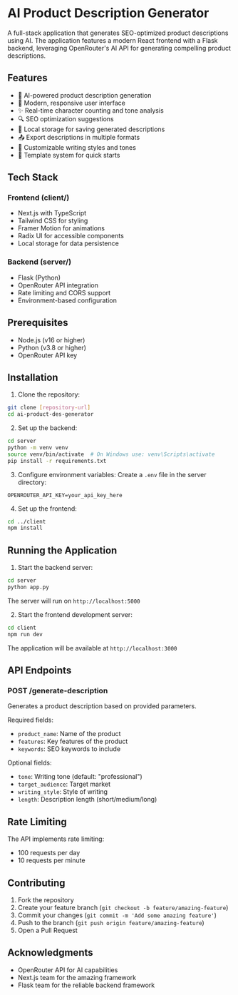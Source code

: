 # AI Product Description Generator

A full-stack application that generates SEO-optimized product descriptions using AI. The application features a modern React frontend with a Flask backend, leveraging OpenRouter's AI API for generating compelling product descriptions.

## Features

- 🎯 AI-powered product description generation
- 💅 Modern, responsive user interface
- ✨ Real-time character counting and tone analysis
- 🔍 SEO optimization suggestions
- 💾 Local storage for saving generated descriptions
- 📤 Export descriptions in multiple formats
- 🎨 Customizable writing styles and tones
- 🔄 Template system for quick starts

## Tech Stack

### Frontend (client/)
- Next.js with TypeScript
- Tailwind CSS for styling
- Framer Motion for animations
- Radix UI for accessible components
- Local storage for data persistence

### Backend (server/)
- Flask (Python)
- OpenRouter API integration
- Rate limiting and CORS support
- Environment-based configuration

## Prerequisites

- Node.js (v16 or higher)
- Python (v3.8 or higher)
- OpenRouter API key

## Installation

1. Clone the repository:
```bash
git clone [repository-url]
cd ai-product-des-generator
```

2. Set up the backend:
```bash
cd server
python -m venv venv
source venv/bin/activate  # On Windows use: venv\Scripts\activate
pip install -r requirements.txt
```

3. Configure environment variables:
Create a `.env` file in the server directory:
```
OPENROUTER_API_KEY=your_api_key_here
```

4. Set up the frontend:
```bash
cd ../client
npm install
```

## Running the Application

1. Start the backend server:
```bash
cd server
python app.py
```
The server will run on `http://localhost:5000`

2. Start the frontend development server:
```bash
cd client
npm run dev
```
The application will be available at `http://localhost:3000`

## API Endpoints

### POST /generate-description
Generates a product description based on provided parameters.

Required fields:
- `product_name`: Name of the product
- `features`: Key features of the product
- `keywords`: SEO keywords to include

Optional fields:
- `tone`: Writing tone (default: "professional")
- `target_audience`: Target market
- `writing_style`: Style of writing
- `length`: Description length (short/medium/long)

## Rate Limiting

The API implements rate limiting:
- 100 requests per day
- 10 requests per minute

## Contributing

1. Fork the repository
2. Create your feature branch (`git checkout -b feature/amazing-feature`)
3. Commit your changes (`git commit -m 'Add some amazing feature'`)
4. Push to the branch (`git push origin feature/amazing-feature`)
5. Open a Pull Request

## Acknowledgments

- OpenRouter API for AI capabilities
- Next.js team for the amazing framework
- Flask team for the reliable backend framework 
